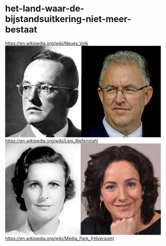 # het-land-waar-de-bijstandsuitkering-niet-meer-bestaat
https://en.wikipedia.org/wiki/Neues_Volk
![](https://github.com/nondejus/het-land-waar-de-bijstandsuitkering-niet-meer-bestaat/blob/main/ArtBoard%20Image%20(53).jpg)
https://en.wikipedia.org/wiki/Leni_Riefenstahl
![](https://github.com/nondejus/het-land-waar-de-bijstandsuitkering-niet-meer-bestaat/blob/main/ArtBoard%20Image%20(325).jpg)
https://en.wikipedia.org/wiki/Media_Park_(Hilversum)

